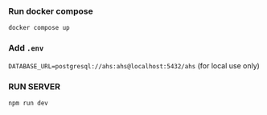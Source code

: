 ### Run docker compose
`docker compose up`

### Add `.env`
`DATABASE_URL=postgresql://ahs:ahs@localhost:5432/ahs`
(for local use only)

### RUN SERVER
`npm run dev`
